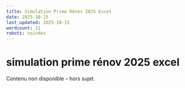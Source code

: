 ```yaml
---
title: Simulation Prime Rénov 2025 Excel
date: 2025-10-15
last_updated: 2025-10-15
wordcount: 11
robots: noindex
---
```


# simulation prime rénov 2025 excel

Contenu non disponible – hors sujet.